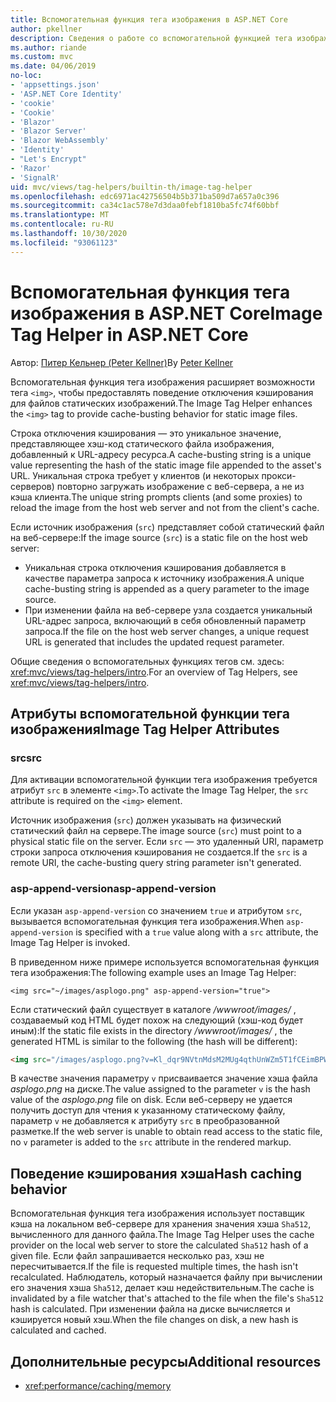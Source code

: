 ```yaml
---
title: Вспомогательная функция тега изображения в ASP.NET Core
author: pkellner
description: Сведения о работе со вспомогательной функцией тега изображения.
ms.author: riande
ms.custom: mvc
ms.date: 04/06/2019
no-loc:
- 'appsettings.json'
- 'ASP.NET Core Identity'
- 'cookie'
- 'Cookie'
- 'Blazor'
- 'Blazor Server'
- 'Blazor WebAssembly'
- 'Identity'
- "Let's Encrypt"
- 'Razor'
- 'SignalR'
uid: mvc/views/tag-helpers/builtin-th/image-tag-helper
ms.openlocfilehash: edc6971ac42756504b5b371ba509d7a657a0c396
ms.sourcegitcommit: ca34c1ac578e7d3daa0febf1810ba5fc74f60bbf
ms.translationtype: MT
ms.contentlocale: ru-RU
ms.lasthandoff: 10/30/2020
ms.locfileid: "93061123"
---
```

# <a name="image-tag-helper-in-aspnet-core"></a><span data-ttu-id="c561f-103">Вспомогательная функция тега изображения в ASP.NET Core</span><span class="sxs-lookup"><span data-stu-id="c561f-103">Image Tag Helper in ASP.NET Core</span></span>

<span data-ttu-id="c561f-104">Автор: [Питер Кельнер (Peter Kellner)](https://peterkellner.net)</span><span class="sxs-lookup"><span data-stu-id="c561f-104">By [Peter Kellner](https://peterkellner.net)</span></span>

<span data-ttu-id="c561f-105">Вспомогательная функция тега изображения расширяет возможности тега `<img>`, чтобы предоставлять поведение отключения кэширования для файлов статических изображений.</span><span class="sxs-lookup"><span data-stu-id="c561f-105">The Image Tag Helper enhances the `<img>` tag to provide cache-busting behavior for static image files.</span></span>

<span data-ttu-id="c561f-106">Строка отключения кэширования — это уникальное значение, представляющее хэш-код статического файла изображения, добавленный к URL-адресу ресурса.</span><span class="sxs-lookup"><span data-stu-id="c561f-106">A cache-busting string is a unique value representing the hash of the static image file appended to the asset's URL.</span></span> <span data-ttu-id="c561f-107">Уникальная строка требует у клиентов (и некоторых прокси-серверов) повторно загружать изображение с веб-сервера, а не из кэша клиента.</span><span class="sxs-lookup"><span data-stu-id="c561f-107">The unique string prompts clients (and some proxies) to reload the image from the host web server and not from the client's cache.</span></span>

<span data-ttu-id="c561f-108">Если источник изображения (`src`) представляет собой статический файл на веб-сервере:</span><span class="sxs-lookup"><span data-stu-id="c561f-108">If the image source (`src`) is a static file on the host web server:</span></span>

* <span data-ttu-id="c561f-109">Уникальная строка отключения кэширования добавляется в качестве параметра запроса к источнику изображения.</span><span class="sxs-lookup"><span data-stu-id="c561f-109">A unique cache-busting string is appended as a query parameter to the image source.</span></span>
* <span data-ttu-id="c561f-110">При изменении файла на веб-сервере узла создается уникальный URL-адрес запроса, включающий в себя обновленный параметр запроса.</span><span class="sxs-lookup"><span data-stu-id="c561f-110">If the file on the host web server changes, a unique request URL is generated that includes the updated request parameter.</span></span>

<span data-ttu-id="c561f-111">Общие сведения о вспомогательных функциях тегов см. здесь: <xref:mvc/views/tag-helpers/intro>.</span><span class="sxs-lookup"><span data-stu-id="c561f-111">For an overview of Tag Helpers, see <xref:mvc/views/tag-helpers/intro>.</span></span>

## <a name="image-tag-helper-attributes"></a><span data-ttu-id="c561f-112">Атрибуты вспомогательной функции тега изображения</span><span class="sxs-lookup"><span data-stu-id="c561f-112">Image Tag Helper Attributes</span></span>

### <a name="src"></a><span data-ttu-id="c561f-113">src</span><span class="sxs-lookup"><span data-stu-id="c561f-113">src</span></span>

<span data-ttu-id="c561f-114">Для активации вспомогательной функции тега изображения требуется атрибут `src` в элементе `<img>`.</span><span class="sxs-lookup"><span data-stu-id="c561f-114">To activate the Image Tag Helper, the `src` attribute is required on the `<img>` element.</span></span>

<span data-ttu-id="c561f-115">Источник изображения (`src`) должен указывать на физический статический файл на сервере.</span><span class="sxs-lookup"><span data-stu-id="c561f-115">The image source (`src`) must point to a physical static file on the server.</span></span> <span data-ttu-id="c561f-116">Если `src` — это удаленный URI, параметр строки запроса отключения кэширования не создается.</span><span class="sxs-lookup"><span data-stu-id="c561f-116">If the `src` is a remote URI, the cache-busting query string parameter isn't generated.</span></span>

### <a name="asp-append-version"></a><span data-ttu-id="c561f-117">asp-append-version</span><span class="sxs-lookup"><span data-stu-id="c561f-117">asp-append-version</span></span>

<span data-ttu-id="c561f-118">Если указан `asp-append-version` со значением `true` и атрибутом `src`, вызывается вспомогательная функция тега изображения.</span><span class="sxs-lookup"><span data-stu-id="c561f-118">When `asp-append-version` is specified with a `true` value along with a `src` attribute, the Image Tag Helper is invoked.</span></span>

<span data-ttu-id="c561f-119">В приведенном ниже примере используется вспомогательная функция тега изображения:</span><span class="sxs-lookup"><span data-stu-id="c561f-119">The following example uses an Image Tag Helper:</span></span>

```cshtml
<img src="~/images/asplogo.png" asp-append-version="true">
```

<span data-ttu-id="c561f-120">Если статический файл существует в каталоге */wwwroot/images/* , создаваемый код HTML будет похож на следующий (хэш-код будет иным):</span><span class="sxs-lookup"><span data-stu-id="c561f-120">If the static file exists in the directory */wwwroot/images/* , the generated HTML is similar to the following (the hash will be different):</span></span>

```html
<img src="/images/asplogo.png?v=Kl_dqr9NVtnMdsM2MUg4qthUnWZm5T1fCEimBPWDNgM">
```

<span data-ttu-id="c561f-121">В качестве значения параметру `v` присваивается значение хэша файла *asplogo.png* на диске.</span><span class="sxs-lookup"><span data-stu-id="c561f-121">The value assigned to the parameter `v` is the hash value of the *asplogo.png* file on disk.</span></span> <span data-ttu-id="c561f-122">Если веб-серверу не удается получить доступ для чтения к указанному статическому файлу, параметр `v` не добавляется к атрибуту `src` в преобразованной разметке.</span><span class="sxs-lookup"><span data-stu-id="c561f-122">If the web server is unable to obtain read access to the static file, no `v` parameter is added to the `src` attribute in the rendered markup.</span></span>

## <a name="hash-caching-behavior"></a><span data-ttu-id="c561f-123">Поведение кэширования хэша</span><span class="sxs-lookup"><span data-stu-id="c561f-123">Hash caching behavior</span></span>

<span data-ttu-id="c561f-124">Вспомогательная функция тега изображения использует поставщик кэша на локальном веб-сервере для хранения значения хэша `Sha512`, вычисленного для данного файла.</span><span class="sxs-lookup"><span data-stu-id="c561f-124">The Image Tag Helper uses the cache provider on the local web server to store the calculated `Sha512` hash of a given file.</span></span> <span data-ttu-id="c561f-125">Если файл запрашивается несколько раз, хэш не пересчитывается.</span><span class="sxs-lookup"><span data-stu-id="c561f-125">If the file is requested multiple times, the hash isn't recalculated.</span></span> <span data-ttu-id="c561f-126">Наблюдатель, который назначается файлу при вычислении его значения хэша `Sha512`, делает кэш недействительным.</span><span class="sxs-lookup"><span data-stu-id="c561f-126">The cache is invalidated by a file watcher that's attached to the file when the file's `Sha512` hash is calculated.</span></span> <span data-ttu-id="c561f-127">При изменении файла на диске вычисляется и кэшируется новый хэш.</span><span class="sxs-lookup"><span data-stu-id="c561f-127">When the file changes on disk, a new hash is calculated and cached.</span></span>

## <a name="additional-resources"></a><span data-ttu-id="c561f-128">Дополнительные ресурсы</span><span class="sxs-lookup"><span data-stu-id="c561f-128">Additional resources</span></span>

* <xref:performance/caching/memory>
